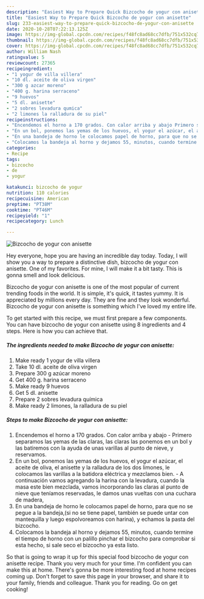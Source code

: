 ```yaml
---
description: "Easiest Way to Prepare Quick Bizcocho de yogur con anisette"
title: "Easiest Way to Prepare Quick Bizcocho de yogur con anisette"
slug: 233-easiest-way-to-prepare-quick-bizcocho-de-yogur-con-anisette
date: 2020-10-28T07:22:13.125Z
image: https://img-global.cpcdn.com/recipes/f48fc8ad68cc7dfb/751x532cq70/bizcocho-de-yogur-con-anisette-foto-principal.jpg
thumbnail: https://img-global.cpcdn.com/recipes/f48fc8ad68cc7dfb/751x532cq70/bizcocho-de-yogur-con-anisette-foto-principal.jpg
cover: https://img-global.cpcdn.com/recipes/f48fc8ad68cc7dfb/751x532cq70/bizcocho-de-yogur-con-anisette-foto-principal.jpg
author: William Nash
ratingvalue: 5
reviewcount: 27365
recipeingredient:
- "1 yogur de villa villera"
- "10 dl. aceite de oliva virgen"
- "300 g azcar moreno"
- "400 g. harina serraceno"
- "9 huevos"
- "5 dl. anisette"
- "2 sobres levadura qumica"
- "2 limones la ralladura de su piel"
recipeinstructions:
- "Encendemos el horno a 170 grados. Con calor arriba y abajo Primero separamos las yemas de las claras, las claras las ponemos en un bol y las batiremos con la ayuda de unas varillas al punto de nieve, y reservamos."
- "En un bol, ponemos las yemas de los huevos, el yogur el azúcar, el aceite de oliva, el anisette y la ralladura de los dos limones, le colocamos las varillas a la batidora eléctrica y mezclamos bien. A continuación vamos agregando la harina con la levadura, cuando la masa este bien mezclada, vamos incorporando las claras al punto de nieve que teníamos reservadas, le damos unas vueltas con una cuchara de madera,"
- "En una bandeja de horno le colocamos papel de horno, para que no se pegue a la bandeja,(si no se tiene papel, también se puede untar con mantequilla y luego espolvoreamos con harina), y echamos la pasta del bizcocho."
- "Colocamos la bandeja al horno y dejamos 55, minutos, cuando termine el tiempo de horno con un palillo pinchar el bizcocho para comprobar si esta hecho, si sale seco el bizcocho ya esta listo."
categories:
- Recipe
tags:
- bizcocho
- de
- yogur

katakunci: bizcocho de yogur 
nutrition: 110 calories
recipecuisine: American
preptime: "PT38M"
cooktime: "PT46M"
recipeyield: "1"
recipecategory: Lunch

---
```



![Bizcocho de yogur con anisette](https://img-global.cpcdn.com/recipes/f48fc8ad68cc7dfb/751x532cq70/bizcocho-de-yogur-con-anisette-foto-principal.jpg)

Hey everyone, hope you are having an incredible day today. Today, I will show you a way to prepare a distinctive dish, bizcocho de yogur con anisette. One of my favorites. For mine, I will make it a bit tasty. This is gonna smell and look delicious.

Bizcocho de yogur con anisette is one of the most popular of current trending foods in the world. It is simple, it's quick, it tastes yummy. It is appreciated by millions every day. They are fine and they look wonderful. Bizcocho de yogur con anisette is something which I've loved my entire life.




To get started with this recipe, we must first prepare a few components. You can have bizcocho de yogur con anisette using 8 ingredients and 4 steps. Here is how you can achieve that.

<!--inarticleads1-->

##### The ingredients needed to make Bizcocho de yogur con anisette:

1. Make ready 1 yogur de villa villera
1. Take 10 dl. aceite de oliva virgen
1. Prepare 300 g azúcar moreno
1. Get 400 g. harina serraceno
1. Make ready 9 huevos
1. Get 5 dl. anisette
1. Prepare 2 sobres levadura química
1. Make ready 2 limones, la ralladura de su piel




<!--inarticleads2-->

##### Steps to make Bizcocho de yogur con anisette:

1. Encendemos el horno a 170 grados. Con calor arriba y abajo - Primero separamos las yemas de las claras, las claras las ponemos en un bol y las batiremos con la ayuda de unas varillas al punto de nieve, y reservamos.
1. En un bol, ponemos las yemas de los huevos, el yogur el azúcar, el aceite de oliva, el anisette y la ralladura de los dos limones, le colocamos las varillas a la batidora eléctrica y mezclamos bien. - A continuación vamos agregando la harina con la levadura, cuando la masa este bien mezclada, vamos incorporando las claras al punto de nieve que teníamos reservadas, le damos unas vueltas con una cuchara de madera,
1. En una bandeja de horno le colocamos papel de horno, para que no se pegue a la bandeja,(si no se tiene papel, también se puede untar con mantequilla y luego espolvoreamos con harina), y echamos la pasta del bizcocho.
1. Colocamos la bandeja al horno y dejamos 55, minutos, cuando termine el tiempo de horno con un palillo pinchar el bizcocho para comprobar si esta hecho, si sale seco el bizcocho ya esta listo.




So that is going to wrap it up for this special food bizcocho de yogur con anisette recipe. Thank you very much for your time. I'm confident you can make this at home. There's gonna be more interesting food at home recipes coming up. Don't forget to save this page in your browser, and share it to your family, friends and colleague. Thank you for reading. Go on get cooking!
